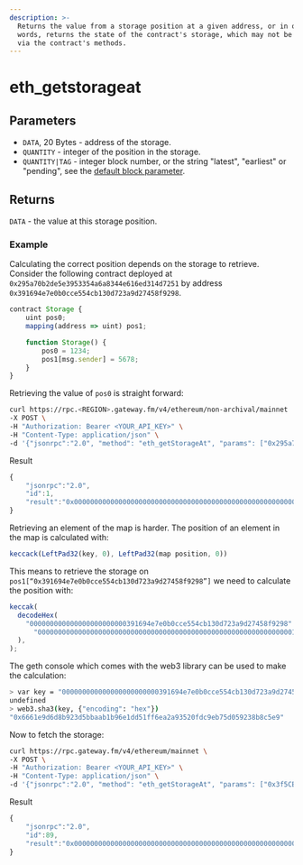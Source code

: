 ```yaml
---
description: >-
  Returns the value from a storage position at a given address, or in other
  words, returns the state of the contract's storage, which may not be exposed
  via the contract's methods.
---
```


# eth_getstorageat

## Parameters

- `DATA`, 20 Bytes - address of the storage.
- `QUANTITY` - integer of the position in the storage.
- `QUANTITY|TAG` - integer block number, or the string "latest", "earliest" or "pending", see the [default block parameter](https://eth.wiki/json-rpc/API#the-default-block-parameter).

## Returns

`DATA` - the value at this storage position.

### Example

Calculating the correct position depends on the storage to retrieve. Consider the following contract deployed at `0x295a70b2de5e3953354a6a8344e616ed314d7251` by address `0x391694e7e0b0cce554cb130d723a9d27458f9298`.

```javascript
contract Storage {
    uint pos0;
    mapping(address => uint) pos1;

    function Storage() {
        pos0 = 1234;
        pos1[msg.sender] = 5678;
    }
}
```

Retrieving the value of `pos0` is straight forward:

```bash
curl https://rpc.<REGION>.gateway.fm/v4/ethereum/non-archival/mainnet  \
-X POST \
-H "Authorization: Bearer <YOUR_API_KEY>" \
-H "Content-Type: application/json" \
-d '{"jsonrpc":"2.0", "method": "eth_getStorageAt", "params": ["0x295a70b2de5e3953354a6a8344e616ed314d7251", "0x0", "latest"], "id": 1}'
```

Result

```javascript
{
    "jsonrpc":"2.0",
    "id":1,
    "result":"0x00000000000000000000000000000000000000000000000000000000000004d2"
}
```

Retrieving an element of the map is harder. The position of an element in the map is calculated with:

```javascript
keccack(LeftPad32(key, 0), LeftPad32(map position, 0))
```

This means to retrieve the storage on `pos1[“0x391694e7e0b0cce554cb130d723a9d27458f9298”]` we need to calculate the position with:

```javascript
keccak(
  decodeHex(
    "000000000000000000000000391694e7e0b0cce554cb130d723a9d27458f9298" +
      "0000000000000000000000000000000000000000000000000000000000000001",
  ),
);
```

The geth console which comes with the web3 library can be used to make the calculation:

```bash
> var key = "000000000000000000000000391694e7e0b0cce554cb130d723a9d27458f9298" + "0000000000000000000000000000000000000000000000000000000000000001"
undefined
> web3.sha3(key, {"encoding": "hex"})
"0x6661e9d6d8b923d5bbaab1b96e1dd51ff6ea2a93520fdc9eb75d059238b8c5e9"
```

Now to fetch the storage:

```bash
curl https://rpc.gateway.fm/v4/ethereum/mainnet \
-X POST \
-H "Authorization: Bearer <YOUR_API_KEY>" \
-H "Content-Type: application/json" \
-d '{"jsonrpc":"2.0", "method": "eth_getStorageAt", "params": ["0x3f5CE5FBFe3E9af3971dD833D26bA9b5C936f0bE","0x0",14036168 ],"id": 89}'
```

Result

```javascript
{
    "jsonrpc":"2.0",
    "id":89,
    "result":"0x0000000000000000000000000000000000000000000000000000000000000000"
}
```
